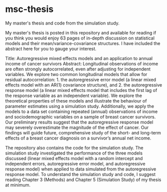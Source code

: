 # msc-thesis
My master's thesis and code from the simulation study.

My master's thesis is posted in this repository and available for reading if you think you would enjoy 63 pages of in-depth discussion on statistical models and their mean/variance-covariance structures. I have included the abstract here for you to gauge your interest.

Title: Autoregressive mixed effects models and an application to annual income of cancer survivors
Abstract: Longitudinal observations of income are often strongly autocorrelated, even after adjusting for independent variables. We explore two common longitudinal models that allow for residual autocorrelation: 1. the autoregressive error model (a linear mixed effects model with an AR(1) covariance structure), and 2. the autoregressive response model (a linear mixed effects model that includes the first lag of the response variable as an independent variable). We explore the theoretical properties of these models and illustrate the behaviour of parameter estimates using a simulation study. Additionally, we apply the models to a data set containing repeated (annual) observations of income and sociodemographic variables on a sample of breast cancer survivors. Our preliminary results suggest that the autoregressive
response model may severely overestimate the magnitude of the effect of cancer. Our findings will guide future, comprehensive study of the short- and long-term effects of a breast cancer diagnosis on a survivor’s annual net income.

The repository also contains the code for the simulation study. The simulation study investigated the performance of the three models discussed (linear mixed effects model with a random intercept and independent errors, autoregressive error model, and autoregressive response model) when applied to data simulated from the autoregressive response model. To understand the simulation study and code, I suggest reading Chapter 3 (Methods) and Chapter 5 (Simulation Study) of my thesis at minimum.
